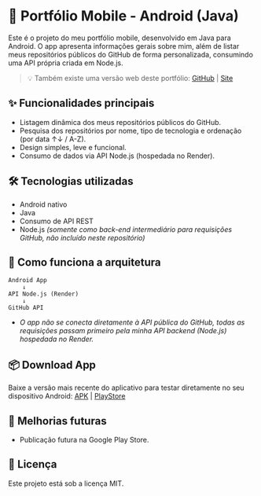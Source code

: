 # 📱 Portfólio Mobile - Android (Java)
Este é o projeto do meu portfólio mobile, desenvolvido em Java para Android. O app apresenta informações gerais sobre mim, além de listar meus repositórios públicos do GitHub de forma personalizada, consumindo uma API própria criada em Node.js.
> 💡 Também existe uma versão web deste portfólio: [GitHub](https://github.com/SoaresCRF/web-portfolio "Projeto no GitHub") | [Site](https://soarescrf.github.io/web-portfolio/ "Versão web")

## ✨ Funcionalidades principais
- Listagem dinâmica dos meus repositórios públicos do GitHub.
- Pesquisa dos repositórios por nome, tipo de tecnologia e ordenação (por data ↑↓ / A-Z).
- Design simples, leve e funcional.
- Consumo de dados via API Node.js (hospedada no Render).

## 🛠️ Tecnologias utilizadas
- Android nativo
- Java
- Consumo de API REST
- Node.js *(somente como back-end intermediário para requisições GitHub, não incluído neste repositório)*

## 🔌 Como funciona a arquitetura
```plaintext
Android App
    ↓
API Node.js (Render)
    ↓
GitHub API
```
- *O app não se conecta diretamente à API pública do GitHub, todas as requisições passam primeiro pela minha API backend (Node.js) hospedada no Render.*

## 📦 Download App
Baixe a versão mais recente do aplicativo para testar diretamente no seu dispositivo Android: [APK](https://github.com/SoaresCRF/java-mobile-portfolio/releases/download/v1.0.0/soares-v1.0.0.apk "Download do APK") | [PlayStore](# "Ver na PlayStore")

## 📌 Melhorias futuras
- Publicação futura na Google Play Store.

## 📄 Licença
Este projeto está sob a licença MIT.